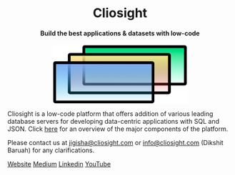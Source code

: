 <p align="center">    
<h1 align="center">Cliosight</h1>
<h4 align="center">Build the best applications & datasets with low-code</h4>
</p>
<p align="center" width="100%">  
<img width="60%" src="https://github.com/cliosight/Docs/blob/main/logo_temp.png?raw=true" align="center">
</p>

Cliosight is a low-code platform that offers addition of various leading database servers for developing data-centric applications with SQL and JSON. Click [here](https://github.com/cliosight/Docs/blob/main/Spec.md) for an overview of the major components of the platform.

Please contact us at jigisha@cliosight.com or info@cliosight.com (Dikshit Baruah) for any clarifications.   
	    
[Website](https://cliosight.com)   [Medium](https://medium.com/@cliosight)   [Linkedin](https://www.linkedin.com/in/jigisha-aryya/)   [YouTube](https://www.youtube.com/channel/UC1STG2eLks_NJcwbdkjDDIQ)
                 

